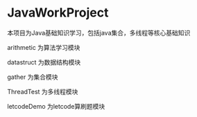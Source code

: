 # JavaWorkProject
本项目为Java基础知识学习，包括java集合，多线程等核心基础知识  

arithmetic 为算法学习模块  

datastruct 为数据结构模块  

gather     为集合模块  

ThreadTest 为多线程模块

letcodeDemo 为letcode算刷题模块


